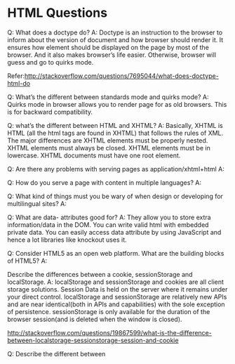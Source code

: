 # HTML Questions

Q: What does a doctype do?
A: Doctype is an instruction to the browser to inform about the version of document and how browser should render it. It ensures how element should be displayed on the page by most of the browser. And it also makes browser’s life easier. Otherwise, browser will guess and go to quirks mode.

Refer:http://stackoverflow.com/questions/7695044/what-does-doctype-html-do


Q: What’s the different between standards mode and quirks mode?
A: Quirks mode in browser allows you to render page for as old browsers. This is for backward compatibility.

Q: what’s the different between HTML and XHTML?
A: Basically, XHTML is HTML (all the html tags are found in XHTML) that follows the rules of XML. The major differences are 
XHTML elements must be properly nested.
XHTML elements must always be closed.
XHTML elements must be in lowercase.
XHTML documents must have one root element.

Q: Are there any problems with serving pages as application/xhtml+html
A: 

Q: How do you serve a page with content in multiple languages?
A: 

Q: What kind of things must you be wary of when design or developing for multilingual sites?
A: 

Q: What are data- attributes good for?
A: They allow you to store extra information/data in the DOM. You can write valid html with embedded private data. You can easily access data attribute by using JavaScript and hence a lot libraries like knockout uses it.

Q: Consider HTML5 as an open web platform. What are the building blocks of HTML5?
A: 

Describe the differences between a cookie, sessionStorage and localStorage.
A: localStorage and sessionStorage and cookies are all client storage solutions. Session Data is held on the server where it remains under your direct control.
localStorage and sessionStorage are relatively new APIs and are near identical(both in APIs and capabilities) with the sole exception of persistence. sessionStorage is only available for the duration of the browser session(and is deleted when the window is closed).

http://stackoverflow.com/questions/19867599/what-is-the-difference-between-localstorage-sessionstorage-session-and-cookie

Q: Describe the different between <script>, <script async> and <script defer>.

A: async and defer attributes tell browser it’s safe to continue parsing while the script are being download. Scripts with the async attribute are executed asynchronously. This means the script is executed as soon as it’s downloaded, without blocking the browser in the meantime. Scripts with the defer attribute are executed in order. This also does not block the browser. Unlike async scripts, defer scripts are only executed after the entire document has been loaded.

Q: Why is it generally a good idea to position CSS <link> s between <head><head> and JS <script>s just before </body>? Do you know any exception?
A: Inline scripts under specific element that we want to manipulate.

Q: What is progressive rendering?
A: 

Q: Have you used different HTML tempting languages before?
A: 

Q: How can you generate public key in HTML?
A: 

Q: How do you change direction of HTML text?
A: Use <bdo></bdo>(bidirectional override) elements of html

Q: How can you highlight text in HTML?
A: <mark></mark> Element

Q: Can you apply css to a part of HTML document only?
A: 

Q: What are the differences between div and span?
A: Dive is a block element and span is inline element.